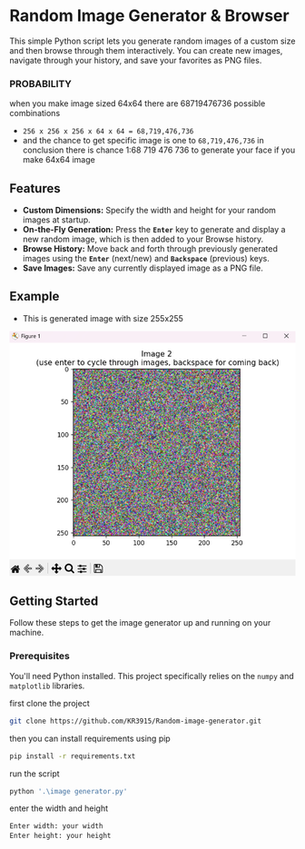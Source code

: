 
# Random Image Generator & Browser

This simple Python script lets you generate random images of a custom size and then browse through them interactively. You can create new images, navigate through your history, and save your favorites as PNG files.

### PROBABILITY
when you make image sized 64x64 there are 68719476736 possible combinations
-   `256 x 256 x 256 x 64 x 64 = 68,719,476,736`
- and the chance to get specific image is one to `68,719,476,736`
in conclusion there is chance 1:68 719 476 736 to generate your face if you make 64x64 image

## Features

* **Custom Dimensions:** Specify the width and height for your random images at startup.
* **On-the-Fly Generation:** Press the **`Enter`** key to generate and display a new random image, which is then added to your Browse history.
* **Browse History:** Move back and forth through previously generated images using the **`Enter`** (next/new) and **`Backspace`** (previous) keys.
* **Save Images:** Save any currently displayed image as a PNG file.



## Example
- This is generated image with size 255x255
<img src="images/screenshot.png" alt="Random Image Generator in action" width="600">

## Getting Started


Follow these steps to get the image generator up and running on your machine.

### Prerequisites

You'll need Python installed. This project specifically relies on the `numpy` and `matplotlib` libraries.

first clone the project

```bash
git clone https://github.com/KR3915/Random-image-generator.git
```
then you can install requirements using pip 
```bash
pip install -r requirements.txt
```
run the script
```bash
python '.\image generator.py'
```
enter the width and height
```bash
Enter width: your width
Enter height: your height
```


